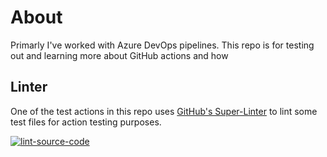 # About

Primarly I've worked with Azure DevOps pipelines. This repo is for testing out and learning more about GitHub actions and how

## Linter

One of the test actions in this repo uses [GitHub's Super-Linter](https://github.com/marketplace/actions/super-linter) to lint some test files for action testing purposes.

[![lint-source-code](https://github.com/kpalmberg/github-actions-poc/actions/workflows/lint-source-code.yml/badge.svg)](https://github.com/kpalmberg/github-actions-poc/actions/workflows/lint-source-code.yml)